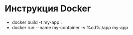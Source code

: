 <h1> Инструкция Docker </h1>
<ul>
  <li>docker build -t my-app .</li>
  <li>docker run --name my-container -v %cd%:/app my-app </li>
</ul>
